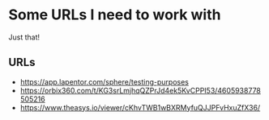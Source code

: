 # Some URLs I need to work with

Just that!

## URLs

* https://app.lapentor.com/sphere/testing-purposes
* https://orbix360.com/t/KG3srLmjhqQZPrJd4ek5KvCPPI53/4605938778505216
* https://www.theasys.io/viewer/cKhvTWB1wBXRMyfuQJJPFvHxuZfX36/
